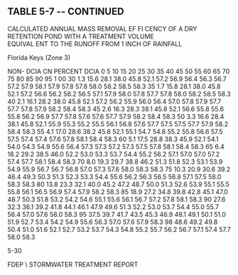 ## TABLE  5-7 -- CONTINUED 
 
CALCULATED  ANNUAL  MASS  REMOVAL  EF FI
CENCY  OF  A  DRY  RETENTION  POND 
WITH  A  TREATMENT  VOLUME  
EQUIVAL ENT  TO  THE 
 RUNOFF  FROM  1  INCH  OF  RAINFALL 
 

 
Florida Keys (Zone 3)
 
 
NON-
DCIA 
CN 
PERCENT DCIA 
0 
5 
10 
15 
20 
25 
30 
35 
40 
45 
50 
55 
60 
65 
70 
75 
80 
85 
90 
95 
1 00 
30 
1.3 
15.6 
28.1 
38.0 
45.8 
52.1 
57.2 
56.9 
56.4 
56.3 
56.7 
57.2 
57.9 
58.1 
57.9 
57.8 
57.8 
58.0 
58.2 
58.5 
58.3 
35 
1.7 
15.8 
28.1 
38.0 
45.8 
52.1 
57.2 
56.6 
56.2 
56.2 
56.5 
57.1 
57.9 
58.0 
57.8 
57.7 
57.8 
58.0 
58.2 
58.5 
58.3 
40 
2.1 
16.1 
28.2 
38.0 
45.8 
52.1 
57.2 
56.2 
55.9 
56.0 
56.4 
57.0 
57.8 
57.9 
57.7 
57.7 
57.8 
57.9 
58.2 
58.4 
58.3 
45 
2.6 
16.3 
28.3 
38.1 
45.8 
52.1 
56.6 
55.8 
55.6 
55.8 
56.2 
56.9 
57.7 
57.8 
57.6 
57.6 
57.7 
57.9 
58.2 
58.4 
58.3 
50 
3.3 
16.6 
28.4 
38.1 
45.8 
52.1 
55.9 
55.3 
55.2 
55.5 
56.1 
56.8 
57.6 
57.7 
57.5 
57.5 
57.7 
57.9 
58.2 
58.4 
58.3 
55 
4.1 
17.0 
28.6 
38.2 
45.8 
52.1 
55.1 
54.7 
54.8 
55.2 
55.8 
56.6 
57.5 
57.5 
57.4 
57.4 
57.6 
57.8 
58.1 
58.4 
58.3 
60 
5.1 
17.5 
28.8 
38.3 
45.9 
52.1 
54.1 
54.0 
54.3 
54.9 
55.6 
56.4 
57.3 
57.3 
57.2 
57.3 
57.5 
57.8 
58.1 
58.4 
58.3 
65 
6.4 
18.2 
29.2 
38.5 
46.0 
52.2 
53.0 
53.3 
53.7 
54.4 
55.2 
56.2 
57.1 
57.0 
57.0 
57.2 
57.4 
57.7 
58.1 
58.4 
58.3 
70 
8.0 
19.3 
29.7 
38.8 
46.2 
51.3 
51.8 
52.3 
53.1 
53.9 
54.9 
55.9 
56.7 
56.7 
56.8 
57.0 
57.3 
57.6 
58.0 
58.3 
58.3 
75 
10.3 
20.9 
30.6 
39.2 
46.4 
49.3 
50.3 
51.3 
52.3 
53.3 
54.4 
55.6 
56.2 
56.3 
56.5 
56.8 
57.1 
57.5 
58.0 
58.3 
58.3 
80 
13.8 
23.3 
32.1 
40.0 
45.2 
47.2 
48.7 
50.0 
51.3 
52.6 
53.9 
55.1 
55.5 
55.8 
56.1 
56.5 
56.9 
57.4 
57.9 
58.2 
58.3 
85 
18.9 
27.2 
34.8 
39.8 
42.8 
45.1 
47.0 
48.7 
50.3 
51.8 
53.2 
54.2 
54.6 
55.1 
55.6 
56.1 
56.7 
57.2 
57.8 
58.1 
58.3 
90 
27.6 
32.3 
36.1 
39.2 
41.8 
44.1 
46.1 
47.9 
49.6 
51.3 
52.2 
53.0 
53.7 
54.4 
55.0 
55.7 
56.4 
57.0 
57.6 
58.0 
58.3 
95 
37.5 
39.7 
41.7 
43.5 
45.3 
46.9 
48.1 
49.1 
50.1 
51.0 
51.9 
52.7 
53.4 
54.2 
54.9 
55.6 
56.3 
57.0 
57.6 
57.9 
58.3 
98 
48.6 
49.2 
49.8 
50.4 
51.0 
51.6 
52.1 
52.7 
53.2 
53.7 
54.3 
54.8 
55.2 
55.7 
56.2 
56.7 
57.1 
57.4 
57.7 
58.0 
58.3 
 
 
5-30

FDEP \ STORMWATER  TREATMENT  REPORT
